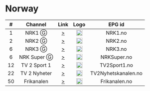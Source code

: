 <h1>Norway</h1>

| #   | Channel        | Link  | Logo | EPG id |
|:---:|:--------------:|:-----:|:----:|:------:|
| 1   | NRK1    Ⓖ | [>](https://nrk-nrk1.akamaized.net/21/0/hls/nrk_1/playlist.m3u8) | <img height="20" src="https://i.imgur.com/9tj8ds7.png"/> | NRK1.no |
| 2   | NRK2    Ⓖ | [>](https://nrk-nrk2.akamaized.net/22/0/hls/nrk_2/playlist.m3u8) | <img height="20" src="https://i.imgur.com/SiAdoK9.png"/> | NRK2.no |
| 6   | NRK3    Ⓖ | [>](https://nrk-nrk3.akamaized.net/23/0/hls/nrk_3/playlist.m3u8) | <img height="20" src="https://i.imgur.com/9tj8ds7.png"/> | NRK3.no |
| 6   | NRK Super    Ⓖ | [>](https://nrk-nrksuper.akamaized.net/23/0/hls/nrk_super/playlist.m3u8) | <img height="20" src="https://i.imgur.com/xIATe2T.png"/> | NRKSuper.no |
| 12   | TV 2 Sport 1     | [>](https://ws31-hls-live.akamaized.net/out/u/1416253.m3u8) | <img height="20" src="https://i.imgur.com/asKHqNZ.png"/> | TV2Sport1.no |
| 22   | TV 2 Nyheter     | [>](https://ws15-hls-live.akamaized.net/out/u/1153546.m3u8) | <img height="20" src="https://i.imgur.com/kkKoY6s.png"/> | TV2Nyhetskanalen.no |
| 50   | Frikanalen     | [>](https://frikanalen.no/stream/index.m3u8) | <img height="20" src="https://i.imgur.com/rY3Owxl.png"/> | Frikanalen.no |
